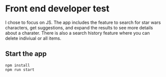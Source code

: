 # Front end developer test

I chose to focus on JS. The app includes the feature to search for star wars characters, get suggestions, and expand the results to see more details about a charater. There is also a search history feature where you can delete indiviual or all items.

## Start the app

```
npm install
npm run start
```
